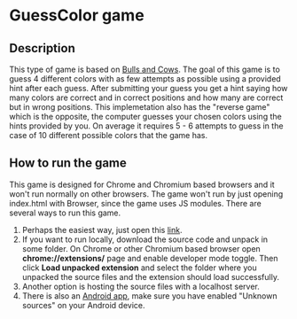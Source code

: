 # GuessColor game
## Description
This type of game is based on [Bulls and Cows](https://en.wikipedia.org/wiki/Bulls_and_Cows). The goal of this game is to guess 4 different colors with as few attempts as possible using a provided hint after each guess. After submitting your guess you get a hint saying how many colors are correct and in correct positions and how many are correct but in wrong positions. This implemetation also has the "reverse game" which is the opposite, the computer guesses your chosen colors using the hints provided by you. On average it requires 5 - 6 attempts to guess in the case of 10 different possible colors that the game has.
## How to run the game
This game is designed for Chrome and Chromium based browsers and it won't run normally on other browsers. The game won't run by just opening index.html with Browser, since the game uses JS modules. There are several ways to run this game.
1. Perhaps the easiest way, just open this [link](https://surenenfiajyan.github.io/).
2. If you want to run locally, download the source code and unpack in some folder. On Chrome or other Chromium based browser open **chrome://extensions/** page and enable developer mode toggle. Then click **Load unpacked extension** and select the folder where you unpacked the source files and the extension should load successfully.
3. Another option is hosting the source files with a localhost server.
4. There is also an [Android app](https://raw.githubusercontent.com/surenenfiajyan/files/main/GuessColor.apk), make sure you have enabled "Unknown sources" on your Android device.
